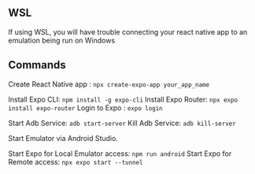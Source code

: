 
## WSL
If using WSL, you will have trouble connecting your react native app to an emulation being run on Windows

## Commands
Create React Native app : `npx create-expo-app your_app_name`

Install Expo CLI: `npm install -g expo-cli`
Install Expo Router: `npx expo install expo-router`
Login to Expo : `expo login`

Start Adb Service: `adb start-server`
Kill Adb Service: `adb kill-server`

Start Emulator via Android Studio. 

Start Expo for Local Emulator access: `npm run android`
Start Expo for Remote access: `npx expo start --tunnel`
